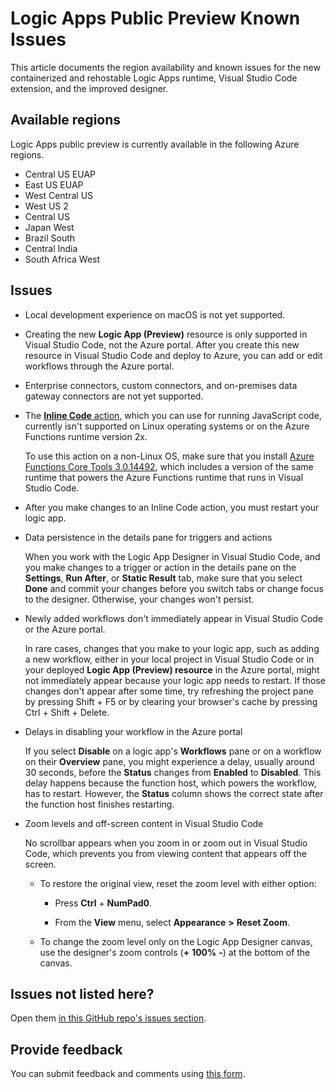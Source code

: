 # Logic Apps Public Preview Known Issues

This article documents the region availability and known issues for the new containerized and rehostable Logic Apps runtime, Visual Studio Code extension, and the improved designer.

## Available regions

Logic Apps public preview is currently available in the following Azure regions.

* Central US EUAP
* East US EUAP
* West Central US
* West US 2
* Central US
* Japan West
* Brazil South
* Central India
* South Africa West

## Issues

* Local development experience on macOS is not yet supported.

* Creating the new **Logic App (Preview)** resource is only supported in Visual Studio Code, not the Azure portal. After you create this new resource in Visual Studio Code and deploy to Azure, you can add or edit workflows through the Azure portal.

* Enterprise connectors, custom connectors, and on-premises data gateway connectors are not yet supported.

* The [**Inline Code** action](https://docs.microsoft.com/azure/logic-apps/logic-apps-add-run-inline-code), which you can use for running JavaScript code, currently isn't supported on Linux operating systems or on the Azure Functions runtime version 2x.

  To use this action on a non-Linux OS, make sure that you install [Azure Functions Core Tools 3.0.14492](https://docs.microsoft.com/azure/azure-functions/functions-run-local.md#install-the-azure-functions-core-tools), which includes a version of the same runtime that powers the Azure Functions runtime that runs in Visual Studio Code.

* After you make changes to an Inline Code action, you must restart your logic app.

* Data persistence in the details pane for triggers and actions

  When you work with the Logic App Designer in Visual Studio Code, and you make changes to a trigger or action in the details pane on the **Settings**, **Run After**, or **Static Result** tab, make sure that you select **Done** and commit your changes before you switch tabs or change focus to the designer. Otherwise, your changes won't persist.

* Newly added workflows don't immediately appear in Visual Studio Code or the Azure portal.

  In rare cases, changes that you make to your logic app, such as adding a new workflow, either in your local project in Visual Studio Code or in your deployed **Logic App (Preview) resource** in the Azure portal, might not immediately appear because your logic app needs to restart. If those changes don't appear after some time, try refreshing the project pane by pressing Shift + F5 or by clearing your browser's cache by pressing Ctrl + Shift + Delete.

* Delays in disabling your workflow in the Azure portal

  If you select **Disable** on a logic app's **Workflows** pane or on a workflow on their **Overview** pane, you might experience a delay, usually around 30 seconds, before the **Status** changes from **Enabled** to **Disabled**. This delay happens because the function host, which powers the workflow, has to restart. However, the **Status** column shows the correct state after the function host finishes restarting.

* Zoom levels and off-screen content in Visual Studio Code

  No scrollbar appears when you zoom in or zoom out in Visual Studio Code, which prevents you from viewing content that appears off the screen.

  * To restore the original view, reset the zoom level with either option:

    * Press **Ctrl** + **NumPad0**.

    * From the **View** menu, select **Appearance** **>** **Reset Zoom**.

  * To change the zoom level only on the Logic App Designer canvas, use the designer's zoom controls (**+** **100%** **-**) at the bottom of the canvas.

## Issues not listed here?

Open them [in this GitHub repo's issues section](https://github.com/Azure/logicapps/issues).

## Provide feedback

You can submit feedback and comments using [this form](https://aka.ms/lafeedback).
